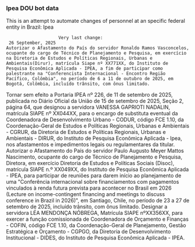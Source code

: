 ### Ipea DOU bot data
 This is an attempt to automate changes of personnel at an specific federal entity in Brazil: Ipea
 
                        Very last change: 
 	 26 September, 2025
	Autorizar o Afastamento do País do servidor Ronaldo Ramos Vasconcelos, ocupante do cargo de Técnico de Planejamento e Pesquisa, em exercício na Diretoria de Estudos e Políticas Regionais, Urbanas e Ambientais(Dirur), matrícula Siape nº XX771XX, do Instituto de Pesquisa Econômica Aplicada - IPEA, a fim de participar como palestrante na "Conferencista Internacional - Encontro Região Pacífico, Colômbia", no período de 6 a 11 de outubro de 2025, em Bogotá, Colômbia, incluído trânsito, com ônus limitado.
Tornar sem efeito a Portaria IPEA nº 226, de 11 de setembro de 2025, publicada no Diário Oficial da União de 15 de setembro de 2025, Seção 2, página 64, que designou a servidora VANESSA GAPRIOTI NADALIN, matrícula SIAPE nº XX044XX, para o encargo de substituta eventual da Coordenadora de Desenvolvimento Urbano - CODUR, código FCE 1.10, da Coordenação-Geral de Estudos e Políticas Regionais, Urbanas e Ambientais - CGRUR, da Diretoria de Estudos e Políticas Regionais, Urbanas e Ambientais - DIRUR, do Instituto de Pesquisa Econômica Aplicada - Ipea, nos afastamentos e impedimentos legais ou regulamentares da titular.
Autorizar o Afastamento do País do servidor Paulo Augusto Meyer Mattos Nascimento, ocupante do cargo de Técnico de Planejamento e Pesquisa, Diretora, em exercício Diretoria de Estudos e Políticas Sociais (Disoc), matrícula SIAPE n.º XX049XX, do Instituto de Pesquisa Econômica Aplicada - IPEA, para participar de reuniões para darem início ao planejamento de uma "Conferência internacional sobre financiamentos com pagamentos vinculados à renda futura prevista para acontecer no Brasil em 2026 (Lecture on income-contingent financing and meetings to discuss conference in Brazil in 2026)", em Santiago, Chile, no período de 23 a 27 de setembro de 2025, incluído trânsito, com ônus limitado.
Designar a servidora LÉA MENDONÇA NÓBREGA, Matrícula SIAPE nºXX356XX, para exercer a função comissionada de Coordenadora de Orçamento e Finanças - COFIN, código FCE 1.10, da Coordenação-Geral de Planejamento, Gestão Estratégica e Orçamento - CGPGO, da Diretoria de Desenvolvimento Institucional - DIDES, do Instituto de Pesquisa Econômica Aplicada - IPEA.
